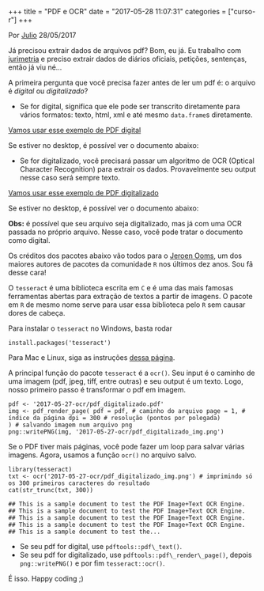 +++
title = "PDF e OCR"
date = "2017-05-28 11:07:31"
categories = ["curso-r"]
+++

<p class="text-muted text-uppercase mb-small text-right">
Por <a href="http://curso-r.com/author/julio">Julio</a> 28/05/2017
</p>
<p>
Já precisou extrair dados de arquivos pdf? Bom, eu já. Eu trabalho com
<a href="http://abj.org.br/">jurimetria</a> e preciso extrair dados de
diários oficiais, petições, sentenças, então já viu né…
</p>
<p>
A primeira pergunta que você precisa fazer antes de ler um pdf é: o
arquivo é <em>digital</em> ou <em>digitalizado</em>?
</p>
<ul>
<li>
Se for digital, significa que ele pode ser transcrito diretamente para
vários formatos: texto, html, xml e até mesmo <code>data.frame</code>s
diretamente.
</li>
</ul>
<p>
<a href="https://github.com/curso-r/site/raw/master/content/blog/2017-05-27-ocr/pdf_digital.pdf">Vamos
usar esse exemplo de PDF digital</a>
</p>
<p>
Se estiver no desktop, é possível ver o documento abaixo:
</p>
<ul>
<li>
Se for digitalizado, você precisará passar um algoritmo de OCR (Optical
Character Recognition) para extrair os dados. Provavelmente seu output
nesse caso será sempre texto.
</li>
</ul>
<p>
<a href="https://github.com/curso-r/site/raw/master/content/blog/2017-05-27-ocr/pdf_digitalizado.pdf">Vamos
usar esse exemplo de PDF digitalizado</a>
</p>
<p>
Se estiver no desktop, é possível ver o documento abaixo:
</p>
<p>
<strong>Obs:</strong> é possível que seu arquivo seja digitalizado, mas
já com uma OCR passada no próprio arquivo. Nesse caso, você pode tratar
o documento como digital.
</p>
<p>
Os créditos dos pacotes abaixo vão todos para o
<a href="https://github.com/jeroen">Jeroen Ooms</a>, um dos maiores
autores de pacotes da comunidade <code>R</code> nos últimos dez anos.
Sou fã desse cara!
</p>
<p>
O <code>tesseract</code> é uma biblioteca escrita em <code>C</code> e é
uma das mais famosas ferramentas abertas para extração de textos a
partir de imagens. O pacote em <code>R</code> de mesmo nome serve para
usar essa biblioteca pelo <code>R</code> sem causar dores de cabeça.
</p>
<p>
Para instalar o <code>tesseract</code> no Windows, basta rodar
</p>
<pre class="r"><code>install.packages(&apos;tesseract&apos;)</code></pre>
<p>
Para Mac e Linux, siga as instruções
<a href="https://github.com/ropensci/tesseract">dessa página</a>.
</p>
<p>
A principal função do pacote <code>tesseract</code> é a
<code>ocr()</code>. Seu input é o caminho de uma imagem (pdf, jpeg,
tiff, entre outras) e seu output é um texto. Logo, nosso primeiro passo
é transformar o pdf em imagem.
</p>
<pre class="r"><code>pdf &lt;- &apos;2017-05-27-ocr/pdf_digitalizado.pdf&apos;
img &lt;- pdf_render_page( pdf = pdf, # caminho do arquivo page = 1, # &#xED;ndice da p&#xE1;gina dpi = 300 # resolu&#xE7;&#xE3;o (pontos por polegada)
) # salvando imagem num arquivo png
png::writePNG(img, &apos;2017-05-27-ocr/pdf_digitalizado_img.png&apos;)</code></pre>
<p>
Se o PDF tiver mais páginas, você pode fazer um loop para salvar várias
imagens. Agora, usamos a função <code>ocr()</code> no arquivo salvo.
</p>
<pre class="r"><code>library(tesseract)
txt &lt;- ocr(&apos;2017-05-27-ocr/pdf_digitalizado_img.png&apos;) # imprimindo s&#xF3; os 300 primeiros caracteres do resultado
cat(str_trunc(txt, 300))</code></pre>
<pre><code>## This is a sample document to test the PDF Image+Text OCR Engine.
## This is a sample document to test the PDF Image+Text OCR Engine.
## This is a sample document to test the PDF Image+Text OCR Engine.
## This is a sample document to test the PDF Image+Text OCR Engine.
## This is a sample document to test the...</code></pre>

<ul>
<li>
Se seu pdf for digital, use <code>pdftools::pdf\_text()</code>.
</li>
<li>
Se seu pdf for digitalizado, use
<code>pdftools::pdf\_render\_page()</code>, depois
<code>png::writePNG()</code> e por fim <code>tesseract::ocr()</code>.
</li>
</ul>
<p>
É isso. Happy coding ;)
</p>

